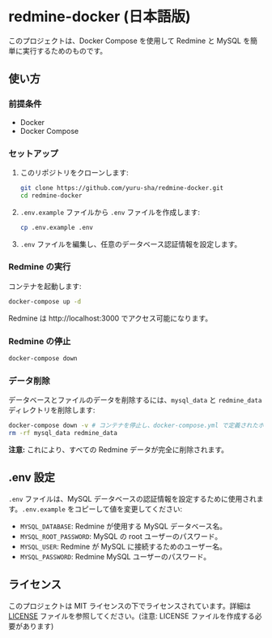 # redmine-docker (日本語版)

このプロジェクトは、Docker Compose を使用して Redmine と MySQL を簡単に実行するためのものです。

## 使い方

### 前提条件

*   Docker
*   Docker Compose

### セットアップ

1.  このリポジトリをクローンします:
    ```bash
    git clone https://github.com/yuru-sha/redmine-docker.git
    cd redmine-docker
    ```
2.  `.env.example` ファイルから `.env` ファイルを作成します:
    ```bash
    cp .env.example .env
    ```
3.  `.env` ファイルを編集し、任意のデータベース認証情報を設定します。

### Redmine の実行

コンテナを起動します:
```bash
docker-compose up -d
```

Redmine は http://localhost:3000 でアクセス可能になります。

### Redmine の停止

```bash
docker-compose down
```

### データ削除

データベースとファイルのデータを削除するには、`mysql_data` と `redmine_data` ディレクトリを削除します:
```bash
docker-compose down -v # コンテナを停止し、docker-compose.yml で定義されたボリュームを削除します
rm -rf mysql_data redmine_data
```
**注意:** これにより、すべての Redmine データが完全に削除されます。

## .env 設定

`.env` ファイルは、MySQL データベースの認証情報を設定するために使用されます。`.env.example` をコピーして値を変更してください:

*   `MYSQL_DATABASE`: Redmine が使用する MySQL データベース名。
*   `MYSQL_ROOT_PASSWORD`: MySQL の root ユーザーのパスワード。
*   `MYSQL_USER`: Redmine が MySQL に接続するためのユーザー名。
*   `MYSQL_PASSWORD`: Redmine MySQL ユーザーのパスワード。

## ライセンス

このプロジェクトは MIT ライセンスの下でライセンスされています。詳細は [LICENSE](LICENSE) ファイルを参照してください。(注意: LICENSE ファイルを作成する必要があります)